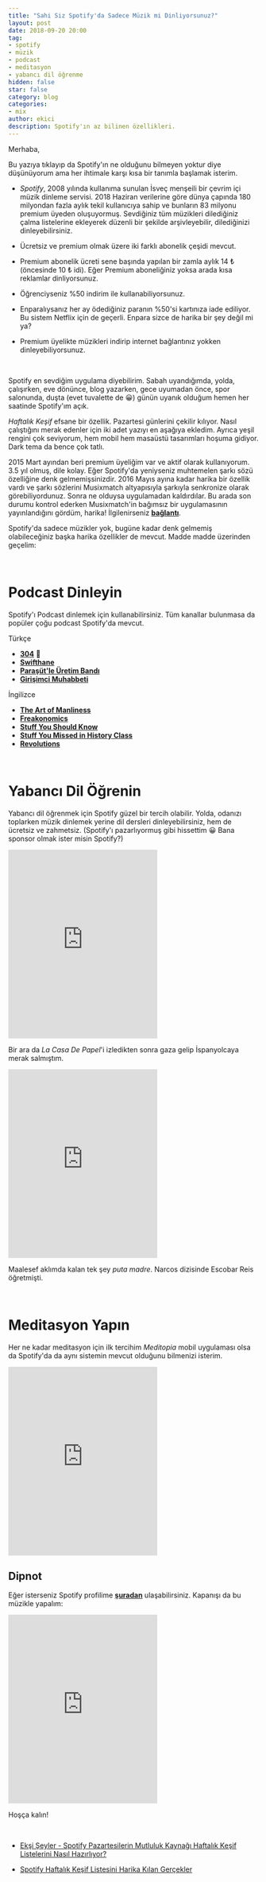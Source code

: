 ```yaml
---
title: "Sahi Siz Spotify'da Sadece Müzik mi Dinliyorsunuz?"
layout: post
date: 2018-09-20 20:00
tag:
- spotify
- müzik
- podcast
- meditasyon
- yabancı dil öğrenme
hidden: false
star: false
category: blog
categories: 
- mix
author: ekici
description: Spotify'ın az bilinen özellikleri.
---
```


Merhaba, 

Bu yazıya tıklayıp da Spotify'ın ne olduğunu bilmeyen yoktur diye düşünüyorum ama her ihtimale karşı kısa bir tanımla başlamak isterim. 

* _Spotify_, 2008 yılında kullanıma sunulan İsveç menşeili bir çevrim içi müzik dinleme servisi. 2018 Haziran verilerine göre dünya çapında 180 milyondan fazla aylık tekil kullanıcıya sahip ve bunların 83 milyonu premium üyeden oluşuyormuş. Sevdiğiniz tüm müzikleri dilediğiniz çalma listelerine ekleyerek düzenli bir şekilde arşivleyebilir, dilediğinizi dinleyebilirsiniz.

* Ücretsiz ve premium olmak üzere iki farklı abonelik çeşidi mevcut. 

* Premium abonelik ücreti sene başında yapılan bir zamla aylık 14 ₺ (öncesinde 10 ₺ idi). Eğer Premium aboneliğiniz yoksa arada kısa reklamlar dinliyorsunuz. 

* Öğrenciyseniz %50 indirim ile kullanabiliyorsunuz. 

* Enparalıysanız her ay ödediğiniz paranın %50'si kartınıza iade ediliyor. Bu sistem Netflix için de geçerli. Enpara sizce de harika bir şey değil mi ya?

* Premium üyelikte müzikleri indirip internet bağlantınız yokken dinleyebiliyorsunuz. 

<br>

Spotify en sevdiğim uygulama diyebilirim. Sabah uyandığımda, yolda, çalışırken, eve dönünce, blog yazarken, gece uyumadan önce, spor salonunda, duşta (evet tuvalette de 😀) günün uyanık olduğum hemen her saatinde Spotify'ım açık. 

_Haftalık Keşif_ efsane bir özellik. Pazartesi günlerini çekilir kılıyor. Nasıl çalıştığını merak edenler için iki adet yazıyı en aşağıya ekledim. Ayrıca yeşil rengini çok seviyorum, hem mobil hem masaüstü tasarımları hoşuma gidiyor. Dark tema da bence çok tatlı. 

2015 Mart ayından beri premium üyeliğim var ve aktif olarak kullanıyorum. 3.5 yıl olmuş, dile kolay. Eğer Spotify'da yeniyseniz muhtemelen şarkı sözü özelliğine denk gelmemişsinizdir. 2016 Mayıs ayına kadar harika bir özellik vardı ve şarkı sözlerini Musixmatch altyapısıyla şarkıyla senkronize olarak görebiliyordunuz. Sonra ne olduysa uygulamadan kaldırdılar. Bu arada son durumu kontrol ederken Musixmatch'in bağımsız bir uygulamasının yayınlandığını gördüm, harika! İlgilenirseniz [**bağlantı**](https://about.musixmatch.com/desktop-app).

Spotify'da sadece müzikler yok, bugüne kadar denk gelmemiş olabileceğiniz başka harika özellikler de mevcut. Madde madde üzerinden geçelim:

<br>

# Podcast Dinleyin

Spotify'ı Podcast dinlemek için kullanabilirsiniz. Tüm kanallar bulunmasa da popüler çoğu podcast Spotify'da mevcut.

Türkçe
* [**304**](https://open.spotify.com/show/0uKDpGnutRqVC8co852N49?si=pp6A9DWkQgmJt45dzYcCMg) 🚀
* [**Swifthane**](https://open.spotify.com/show/6ybOg9JrqbLBUDokL0R5eY?si=uMsEQdRKTYeS82iAytZUQA)
* [**Paraşüt'le Üretim Bandı**](https://open.spotify.com/show/4MHPb3ds6geoZxosYv2bhP?si=bpaTQEINQJioqBSAa1_4VA)
* [**Girişimci Muhabbeti**](https://open.spotify.com/show/1w34eR81wbAJIykHglB3u2?si=G1_UzLQCRZaqFZ4JzTOwIA)

İngilizce
* [**The Art of Manliness**](https://open.spotify.com/show/2vJHmWhhcMQRXtTruuFWTJ?si=wzv-znniQBelU2Gs8ZsbCg)
* [**Freakonomics**](https://open.spotify.com/show/6z4NLXyHPga1UmSJsPK7G1?si=jvCfJyBXQl2RD6x-_2cA5g)
* [**Stuff You Should Know**](https://open.spotify.com/show/0ofXAdFIQQRsCYj9754UFx?si=m8FqZPDuQiifWlsK9V0MrA)
* [**Stuff You Missed in History Class**](https://open.spotify.com/show/4Zkj8TTa7XAZYI6aFetlec?si=NCywVPysTr-zwx0BvQpegw)
* [**Revolutions**](https://open.spotify.com/show/05lvdf9T77KE6y4gyMGEsD?si=BdpX2wDrRp2V6coa4rmT9Q)

<br>

# Yabancı Dil Öğrenin

Yabancı dil öğrenmek için Spotify güzel bir tercih olabilir. Yolda, odanızı toplarken müzik dinlemek yerine dil dersleri dinleyebilirsiniz, hem de ücretsiz ve zahmetsiz. (Spotify'ı pazarlıyormuş gibi hissettim 😀 Bana sponsor olmak ister misin Spotify?)

<iframe src="https://open.spotify.com/embed/user/spotify/playlist/37i9dQZF1DWVrSKB2Pc3PY" width="300" height="380" frameborder="0" allowtransparency="true" allow="encrypted-media"></iframe>

Bir ara da _La Casa De Papel_'i izledikten sonra gaza gelip İspanyolcaya merak salmıştım.

<iframe src="https://open.spotify.com/embed/user/spotify/playlist/37i9dQZF1DXc6li3e9oatQ" width="300" height="380" frameborder="0" allowtransparency="true" allow="encrypted-media"></iframe>

Maalesef aklımda kalan tek şey _puta madre_. Narcos dizisinde Escobar Reis öğretmişti. 

<br>

# Meditasyon Yapın

Her ne kadar meditasyon için ilk tercihim _Meditopia_ mobil uygulaması olsa da Spotify'da da aynı sistemin mevcut olduğunu bilmenizi isterim. 

<iframe src="https://open.spotify.com/embed/user/spotify/playlist/37i9dQZF1DWVS1recTqXhf" width="300" height="380" frameborder="0" allowtransparency="true" allow="encrypted-media"></iframe>

<br> 

## Dipnot

Eğer isterseniz Spotify profilime [**şuradan**](https://open.spotify.com/user/bekici) ulaşabilirsiniz. Kapanışı da bu müzikle yapalım:

<iframe src="https://open.spotify.com/embed/track/5JizFGD83C4w0hrAlXJHm9" width="300" height="380" frameborder="0" allowtransparency="true" allow="encrypted-media"></iframe>

Hoşça kalın! 

<br>

* [Ekşi Şeyler - Spotify Pazartesilerin Mutluluk Kaynağı Haftalık Keşif Listelerini Nasıl Hazırlıyor?](https://seyler.eksisozluk.com/spotify-pazartesilerin-mutluluk-kaynagi-haftalik-kesif-listelerini-nasil-hazirliyor)

* [Spotify Haftalık Keşif Listesini Harika Kılan Gerçekler](https://medium.com/@mertdaysal/spotify-haftal%C4%B1k-ke%C5%9Fif-listesini-harika-k%C4%B1lan-ger%C3%A7ekler-21fc6f321c89) 

<br>
